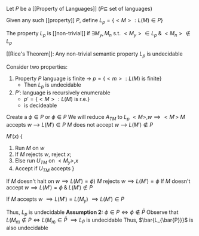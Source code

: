 Let $P$ be a [[Property of Languages]] ($P \subseteq$ set of languages)

Given any such [[property]] $P$, define $L_{p}=\{<M>:L(M) \in P\}$

The property $L_{p}$ is [[non-trivial]] 
if $\exists M_{y}, M_{n}$ s.t. $<M_{y}> \in L_{p}\;\&\;<M_{n}>\notin L_{p}$

[[Rice's Theorem]]: Any non-trivial semantic property $L_{p}$ is undecidable

Consider two properties:
1. Property $P$ language is finite -> $p=\{<m>:L(M) \text{ is finite}\}$
	- Then $L_{p}$ is undecidable
2. $P'$: language is recursively enumerable
	- $p'=\{<M>:L(M) \text{ is r.e.}\}$
	- is decideable

Create a $\phi \in P$ or $\phi \in P$
We will reduce $A_{TM}$ to $L_{p}$
$<M>,w \implies <M'>$
$M$ accepts $w$ --> $L(M') \in P$
$M$ does not accept $w$ --> $L(M') \notin P$

$M'(x)$ {
1. Run $M$ on $w$
2. If $M$ rejects $w$, reject $x$;
3. Else run $U_{TM}$ on $<M_{y}>,x$
4. Accept if $U_{TM}$ accepts
}

If $M$ doesn't halt on $w \implies L(M') = \phi)$
	$M$ rejects $w \implies L(M')=\phi$
If $M$ doesn't accept $w \implies L(M')=\phi \;\&\; L(M') \notin P$

If $M$ accepts $w$
$\implies L(M')=L(M_{y})$
$\implies L(M') \in P$

Thus, $L_p$  is undecidable
**Assumption 2:** $\phi \in P \iff \phi \notin \bar{P}$
Observe that $L(M_{n)}\notin P \iff L(M_{n)}\in \bar{P}$
$\implies L_{\bar{P}}$ is undecidable
Thus, $\bar{L_{\bar{P}}}$ is also undecidable

